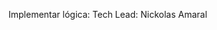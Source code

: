 Implementar lógica: Tech Lead: Nickolas Amaral

<!--

FEATURE DOIS:
- AMPLIAR VISUALIZAÇÃO DO GRÁFICO NO DEFINIR TOTAL
- USAR UMA FERRAMENTA DE IA PARA ALGO, COMO UMA SUGESTÃO OU ALGO RELACIONADO
- COMO PODERIAMOS FAZER UM RESUMO?

----

Se lembrar de algo ir anotando

-->

